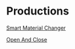 # Productions

[Smart Material Changer](Smart%20Material%20Changer/)

[Open And Close](Open%20And%20Close/)
